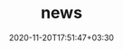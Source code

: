 ---
title: "news"
date: 2020-11-20T17:51:47+03:30
draft: false
headless: true

# all icons by [feathericons.com](https://https://feathericons.com//) are supported
show_news_icons: true
default_news_icon: "file-text"

num_news: 10

news_items: 
- text: "1 paper accepted to CVPR 2024"
  extra_text: "February 2024."
  icon: "paperclip"
- text: "1 paper accepted to ICLR 2024"
  extra_text: "January 2024."
  icon: "paperclip"
- text: "1 paper accepted to ICCV 2023"
  extra_text: "October 2023."
  icon: "paperclip"
- text: "Joined University of Aberdeen as a Lecturer (or Assistant Professor)"
  date: 2023-09-01
  extra_text: "September 2023."
  icon: "briefcase"
- text: "1 paper accepted to Conference on Lifelong Learning Agents (CoLLAs) 2023"
  extra_text: "May 2023."
  date: 2023-05-10
  icon: "paperclip"
- text: "1 paper accepted to CVPR 2023 (+ 2 workshops)"
  extra_text: "April 2023."
  date: 2023-04-01
  icon: "paperclip"

- text: "I have joined [Telecom Paris](https://www.telecom-paris.fr/) as a postdoctoral researcher"
  extra_text: "February 2023."
  date: 2023-02-01
  icon: "briefcase"
- text: "I have joined [Fondazione Bruno Kessler]() as a deep learning researcher"
  extra_text: "November 2022."
  date: 2022-11-02
  icon: "briefcase"

- text: "I received my Ph.D (summa cum laude). My thesis is available [here](https://iris.unitn.it/handle/11572/354343)"
  #link: https://https://feathericons.com//
  extra_text: "September 2022."
  date: 2022-09-29
  icon: "award"

- text: "1 paper accepted to [WACV 2023](https://wacv2023.thecvf.com/). Congrats to Yangsong Zhang"
  #link: https://https://feathericons.com//
  extra_text: "August 2022."
  date: 2021-08-20
  icon: "paperclip"

- text: "Two first authored papers accepted at [ECCV 2022](https://eccv2022.ecva.net/)"
  #link: https://https://feathericons.com//
  extra_text: "July 2022."
  date: 2021-07-20
  icon: "paperclip"

- text: "I joined Naver Labs Europe as a Research Intern"
  #link: "/en/talks/how-to-give-a-communicative-research-talk/"
  extra_text: "March 2022."
  icon: "briefcase"
  date: 2020-03-24

#- text: "The new era of software engineering"
#  link: https://https://feathericons.com//
#  extra_text: "Software Engineering Daily Podcast, Jan. 2020."
#  icon: "youtube"
#  date: 2020-11-20

#- text: "How to write a good paper?"
#  link: https://https://feathericons.com//
#  extra_text: "HotOS'19."
#  icon: "youtube"
#  date: 2020-11-20
---